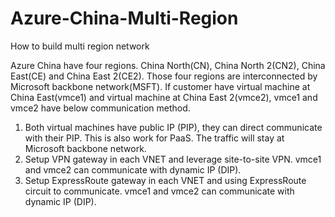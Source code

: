 # Azure-China-Multi-Region
How to build multi region network

Azure China have four regions. China North(CN), China North 2(CN2), China East(CE) and China East 2(CE2). Those four regions are interconnected by Microsoft backbone network(MSFT). If customer have virtual machine at China East(vmce1) and virtual machine at China East 2(vmce2), vmce1 and vmce2 have below communication method.
1.	Both virtual machines have public IP (PIP), they can direct communicate with their PIP. This is also work for PaaS. The traffic will stay at Microsoft backbone network. 
2.	Setup VPN gateway in each VNET and leverage site-to-site VPN. vmce1 and vmce2 can communicate with dynamic IP (DIP). 
3.	Setup ExpressRoute gateway in each VNET and using ExpressRoute circuit to communicate. vmce1 and vmce2 can communicate with dynamic IP (DIP). 
